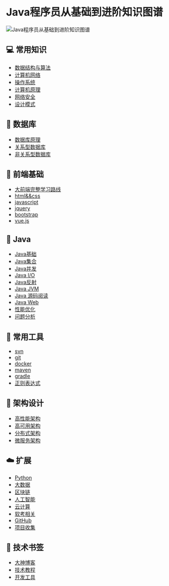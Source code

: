&nbsp;&nbsp;

# Java程序员从基础到进阶知识图谱
![Java程序员从基础到进阶知识图谱](http://coderzcr.gitee.io/sensor-java-picture/pictures/Java程序员从基础到进阶知识图谱.png)

## 💻 常用知识
- [数据结构与算法](article/basic/dataStructureAndAlgorithm.md)
- [计算机网络](article/basic/network.md)
- [操作系统]()
- [计算机原理](article/basic/principlesOfComputer.md)
- [网络安全]()
- [设计模式]()

## 💾 数据库

- [数据库原理]()
- [关系型数据库]()
- [非关系型数据库]()

## 🎦 前端基础

- [大前端完整学习路线](http://www.codepoet.cn/%E5%A4%A7%E5%89%8D%E7%AB%AF%E5%AE%8C%E6%95%B4%E5%AD%A6%E4%B9%A0%E8%B7%AF%E7%BA%BF/)
- [html&&css](article/front/htmlandcss.md)
- [javascript](article/front/javascript.md)
- [jquery](article/front/jquery.md)
- [bootstrap](article/front/bootstrap.md)
- [vue.js](article/front/vue.js.md)


## 🎨 Java
- [Java基础]()
- [Java集合]()
- [Java并发]()
- [Java I/O]()
- [Java反射]()
- [Java JVM]()
- [Java 源码阅读]()
- [Java Web]()
- [性能优化]()
- [问题分析]()

## 💼 常用工具
- [svn]()
- [git]()
- [docker]()
- [maven]()
- [gradle]()
- [正则表达式](article/tools/regex.md)

## 📖 架构设计
- [高性能架构]()
- [高可用架构]()
- [分布式架构]()
- [微服务架构]()

## ☁️ 扩展
- [Python]()
- [大数据]()
- [区块链]()
- [人工智能]()
- [云计算]()
- [软考相关]()
- [GitHub]()
- [项目收集]()



## 📙 技术书签
- [大神博客](article/bookmark/大神博客.md)
- [技术教程](article/bookmark/技术教程.md)
- [开发工具](article/bookmark/开发工具.md)

